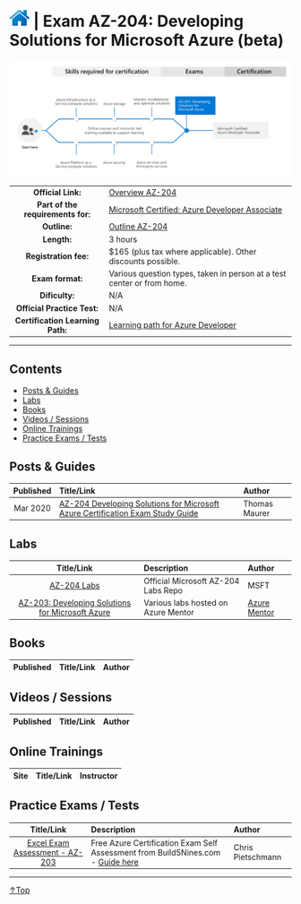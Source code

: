 # [![Home](/img/home.png)](certifications.md "Overview Certifications") | Exam AZ-204: Developing Solutions for Microsoft Azure (beta)
![Cert](/img/az-204.png)

|                                   |                                                                                                                         |
| :-------------------------------: | :---------------------------------------------------------------------------------------------------------------------- |
|        **Official Link:**         | [Overview AZ-204](https://docs.microsoft.com/en-us/learn/certifications/exams/AZ-204)                                   |
| **Part of the requirements for:** | [Microsoft Certified: Azure Developer Associate](https://docs.microsoft.com/en-us/learn/certifications/azure-developer) |
|           **Outline:**            | [Outline AZ-204](https://query.prod.cms.rt.microsoft.com/cms/api/am/binary/RE4oZ7B)                                     |
|            **Length:**            | 3 hours                                                                                                                 |
|       **Registration fee:**       | $165 (plus tax where applicable).  Other discounts possible.                                                            |
|         **Exam format:**          | Various question types, taken in person at a test center or from home.                                                  |
|          **Dificulty:**           | N/A                                                                                                                     |
|    **Official Practice Test:**    | N/A                                                                                                                     |
| **Certification Learning Path:**  | [Learning path for Azure Developer](https://query.prod.cms.rt.microsoft.com/cms/api/am/binary/RWtQqM)                   |


___

## Contents
- [Posts & Guides](#posts-&-guides)
- [Labs](#labs)
- [Books](#books)
- [Videos / Sessions](#videos-/-sessions)
- [Online Trainings](#online-trainings)
- [Practice Exams / Tests](#practice-exams-/-tests)


## Posts & Guides
| Published | Title/Link                                                                                                                                                                         | Author        |
| :-------: | :--------------------------------------------------------------------------------------------------------------------------------------------------------------------------------- | :------------ |
| Mar 2020  | [AZ-204 Developing Solutions for Microsoft Azure Certification Exam Study Guide](https://www.thomasmaurer.ch/2020/03/az-204-study-guide-developing-solutions-for-microsoft-azure/) | Thomas Maurer |



## Labs
|                                                           Title/Link                                                           | Description                         | Author                                             |
| :----------------------------------------------------------------------------------------------------------------------------: | :---------------------------------- | :------------------------------------------------- |
|                [AZ-204 Labs](https://github.com/MicrosoftLearning/AZ-204-DevelopingSolutionsforMicrosoftAzure)                 | Official Microsoft AZ-204 Labs Repo | MSFT                                               |
| [AZ-203: Developing Solutions for Microsoft Azure](https://github.com/AzureMentor/AZ-203-DevelopingSolutionsforMicrosoftAzure) | Various labs hosted on Azure Mentor | [Azure Mentor](https://azurementor.wordpress.com/) |


## Books
| Published | Title/Link | Author |
| :-------: | :--------- | :----- |



## Videos / Sessions
| Published | Title/Link | Author |
| :-------: | :--------- | :----- |



## Online Trainings
| Site  | Title/Link | Instructor |
| :---: | :--------- | :--------- |


## Practice Exams / Tests
|                                                                            Title/Link                                                                             | Description                                                                                                                                     | Author            |
| :---------------------------------------------------------------------------------------------------------------------------------------------------------------: | :---------------------------------------------------------------------------------------------------------------------------------------------- | :---------------- |
| [Excel Exam Assessment - AZ-203](https://github.com/Build5Nines/exam-assessments/blob/master/Assessments/Exam-Msft-AZ-203-Self-Assessment-Build5Nines.xlsx?raw=1) | Free Azure Certification Exam Self Assessment from Build5Nines.com  - [Guide here](https://build5nines.com/free-oss-exam-self-assessment-tool/) | Chris Pietschmann |

___
 <a href="#top" title="Back to the top.">↑Top</a>
